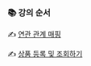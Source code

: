 ### 📚 강의 순서

✍️ [연관 관계 매핑](book/5장%20연관%20관계%20매핑.md)

✍️ [상품 등록 및 조회하기](book/6장%20상품%20등록%20및%20조회하기.md)
